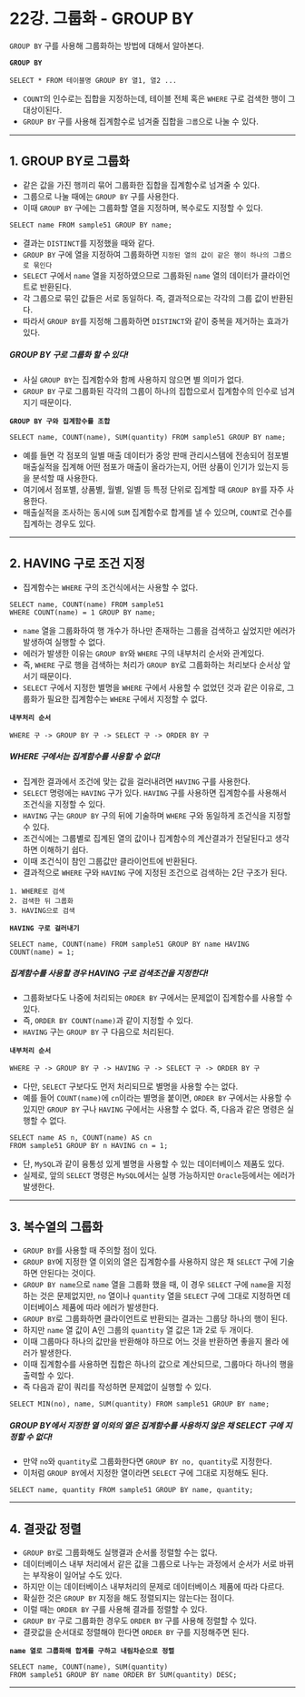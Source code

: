 # 22강. 그룹화 - GROUP BY
`GROUP BY` 구를 사용해 그룹화하는 방법에 대해서 알아본다.

**`GROUP BY`**
```
SELECT * FROM 테이블명 GROUP BY 열1, 열2 ...
```

- `COUNT`의 인수로는 집합을 지정하는데, 테이블 전체 혹은 `WHERE` 구로 검색한 행이 그 대상이된다.
- `GROUP BY` 구를 사용해 집계함수로 넘겨줄 집합을 `그룹`으로 나눌 수 있다.

---

## 1. GROUP BY로 그룹화
- 같은 값을 가진 행끼리 묶어 그룹화한 집합을 집계함수로 넘겨줄 수 있다.
- 그룹으로 나눌 때에는 `GROUP BY` 구를 사용한다.
- 이때 `GROUP BY` 구에는 그룹화할 열을 지정하며, 복수로도 지정할 수 있다.

```
SELECT name FROM sample51 GROUP BY name;
```

- 결과는 `DISTINCT`를 지정했을 때와 같다.
- `GROUP BY` 구에 열을 지정하여 그룹화하면 `지정된 열의 값이 같은 행이 하나의 그룹으로 묶인다`
- `SELECT` 구에서 `name` 열을 지정하였으므로 그룹화된 `name` 열의 데이터가 클라이언트로 반환된다.
- 각 그룹으로 묶인 값들은 서로 동일하다. 즉, 결과적으로는 각각의 그룹 값이 반환된다.
- 따라서 `GROUP BY`를 지정해 그룹화하면 `DISTINCT`와 같이 중복을 제거하는 효과가 있다.

##### GROUP BY 구로 그룹화 할 수 있다!

- 사실 `GROUP BY`는 집계함수와 함께 사용하지 않으면 별 의미가 없다.
- `GROUP BY` 구로 그룹화된 각각의 그룹이 하나의 집합으로서 집계함수의 인수로 넘겨지기 때문이다.

**`GROUP BY 구와 집계함수를 조합`**
```
SELECT name, COUNT(name), SUM(quantity) FROM sample51 GROUP BY name;
```

- 예를 들면 각 점포의 일별 매출 데이터가 중앙 판매 관리시스템에 전송되어 점포별 매출실적을 집계해 어떤 점포가 매출이 올라가는지, 어떤 상품이 인기가 있는지 등을 분석할 때 사용한다.
- 여기에서 점포별, 상품별, 월별, 일별 등 특정 단위로 집계할 때 `GROUP BY`를 자주 사용한다.
- 매출실적을 조사하는 동시에 `SUM` 집계함수로 합계를 낼 수 있으며, `COUNT`로 건수를 집계하는 경우도 있다.

---

## 2. HAVING 구로 조건 지정
- 집계함수는 `WHERE` 구의 조건식에서는 사용할 수 없다.

```
SELECT name, COUNT(name) FROM sample51
WHERE COUNT(name) = 1 GROUP BY name;
```

- `name` 열을 그룹화하여 행 개수가 하나만 존재하는 그룹을 검색하고 싶었지만 에러가 발생하여 실행할 수 없다.
- 에러가 발생한 이유는 `GROUP BY`와 `WHERE` 구의 내부처리 순서와 관계있다.
- 즉, `WHERE` 구로 행을 검색하는 처리가 `GROUP BY`로 그룹화하는 처리보다 순서상 앞서기 때문이다.
- `SELECT` 구에서 지정한 별명을 `WHERE` 구에서 사용할 수 없었던 것과 같은 이유로, 그룹화가 필요한 집계함수는 `WHERE` 구에서 지정할 수 없다.

**`내부처리 순서`**
```
WHERE 구 -> GROUP BY 구 -> SELECT 구 -> ORDER BY 구
```

##### WHERE 구에서는 집계함수를 사용할 수 없다!

- 집계한 결과에서 조건에 맞는 값을 걸러내려면 `HAVING` 구를 사용한다.
- `SELECT` 명령에는 `HAVING` 구가 있다. `HAVING` 구를 사용하면 집계함수를 사용해서 조건식을 지정할 수 있다.
- `HAVING` 구는 `GROUP BY` 구의 뒤에 기술하며 `WHERE` 구와 동일하게 조건식을 지정할 수 있다.
- 조건식에는 그룹별로 집계된 열의 값이나 집계함수의 계산결과가 전달된다고 생각하면 이해하기 쉽다.
- 이때 조건식이 참인 그룹값만 클라이언트에 반환된다.
- 결과적으로 `WHERE` 구와 `HAVING` 구에 지정된 조건으로 검색하는 2단 구조가 된다.

```
1. WHERE로 검색
2. 검색한 뒤 그룹화
3. HAVING으로 검색
```

**`HAVING 구로 걸러내기`**
```
SELECT name, COUNT(name) FROM sample51 GROUP BY name HAVING COUNT(name) = 1;
```

##### 집계함수를 사용할 경우 HAVING 구로 검색조건을 지정한다!

- 그룹화보다도 나중에 처리되는 `ORDER BY` 구에서는 문제없이 집계함수를 사용할 수 있다.
- 즉, `ORDER BY COUNT(name)`과 같이 지정할 수 있다.
- `HAVING` 구는 `GROUP BY` 구 다음으로 처리된다.

**`내부처리 순서`**
```
WHERE 구 -> GROUP BY 구 -> HAVING 구 -> SELECT 구 -> ORDER BY 구
```

- 다만, `SELECT` 구보다도 먼저 처리되므로 별명을 사용할 수는 없다.
- 예를 들어 `COUNT(name)`에 `cn`이라는 별명을 붙이면, `ORDER BY` 구에서는 사용할 수 있지만 `GROUP BY` 구나 `HAVING` 구에서는 사용할 수 없다. 즉, 다음과 같은 명령은 실행할 수 없다.

```
SELECT name AS n, COUNT(name) AS cn
FROM sample51 GROUP BY n HAVING cn = 1;
```

- 단, `MySQL`과 같이 융통성 있게 별명을 사용할 수 있는 데이터베이스 제품도 있다.
- 실제로, 앞의 `SELECT` 명령은 `MySQL`에서는 실행 가능하지만 `Oracle`등에서는 에러가 발생한다.

---

## 3. 복수열의 그룹화
- `GROUP BY`를 사용할 때 주의할 점이 있다.
- `GROUP BY`에 지정한 열 이외의 열은 집계함수를 사용하지 않은 채 `SELECT` 구에 기술하면 안된다는 것이다.
- `GROUP BY name`으로 `name` 열을 그룹화 했을 때, 이 경우 `SELECT` 구에 `name`을 지정하는 것은 문제없지만, `no` 열이나 `quantity` 열을 `SELECT` 구에 그대로 지정하면 데이터베이스 제품에 따라 에러가 발생한다.
- `GROUP BY`로 그룹화하면 클라이언트로 반환되는 결과는 그룹당 하나의 행이 된다.
- 하지만 `name` 열 값이 A인 그룹의 `quantity` 열 값은 1과 2로 두 개이다.
- 이때 그룹마다 하나의 값만을 반환해야 하므로 어느 것을 반환하면 좋을지 몰라 에러가 발생한다.
- 이때 집계함수를 사용하면 집합은 하나의 값으로 계산되므로, 그룹마다 하나의 행을 출력할 수 있다.
- 즉 다음과 같이 쿼리를 작성하면 문제없이 실행할 수 있다.

```
SELECT MIN(no), name, SUM(quantity) FROM sample51 GROUP BY name;
```

##### GROUP BY에서 지정한 열 이외의 열은 집계함수를 사용하지 않은 채 SELECT 구에 지정할 수 없다!

- 만약 `no`와 `quantity`로 그룹화한다면 `GROUP BY no, quantity`로 지정한다.
- 이처럼 `GROUP BY`에서 지정한 열이라면 `SELECT` 구에 그대로 지정해도 된다.

```
SELECT name, quantity FROM sample51 GROUP BY name, quantity;
```

---

## 4. 결괏값 정렬
- `GROUP BY`로 그룹화해도 실행결과 순서롤 정렬할 수는 없다.
- 데이터베이스 내부 처리에서 같은 값을 그룹으로 나누는 과정에서 순서가 서로 바뀌는 부작용이 일어날 수도 있다.
- 하지만 이는 데이터베이스 내부처리의 문제로 데이터베이스 제품에 따라 다르다.
- 확실한 것은 `GROUP BY` 지정을 해도 정렬되지는 않는다는 점이다.
- 이럴 때는 `ORDER BY` 구를 사용해 결과를 정렬할 수 있다.
- `GROUP BY` 구로 그룹화한 경우도 `ORDER BY` 구를 사용해 정렬할 수 있다.
- 결괏값을 순서대로 정렬해야 한다면 `ORDER BY` 구를 지정해주면 된다.

**`name 열로 그룹화해 합계를 구하고 내림차순으로 정렬`**
```
SELECT name, COUNT(name), SUM(quantity)
FROM sample51 GROUP BY name ORDER BY SUM(quantity) DESC;
```

---
